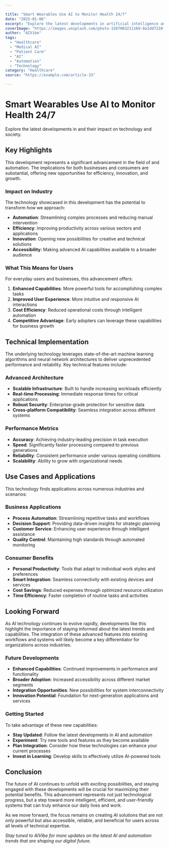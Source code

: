 ```yaml
---

title: "Smart Wearables Use AI to Monitor Health 24/7"
date: "2025-01-06"
excerpt: "Explore the latest developments in artificial intelligence and their impact on technology and society."
coverImage: "https://images.unsplash.com/photo-1507003211169-0a1dd7228f2d?w=800&h=400&fit=crop&auto=format"
author: "AIVibe"
tags:
  - "Healthcare"
  - "Medical AI"
  - "Patient Care"
  - "AI"
  - "Automation"
  - "Technology"
category: "Healthcare"
source: "https://example.com/article-33"

---
```


# Smart Wearables Use AI to Monitor Health 24/7

Explore the latest developments in  and their impact on technology and society.

## Key Highlights

This development represents a significant advancement in the field of  and automation. The implications for both businesses and consumers are substantial, offering new opportunities for efficiency, innovation, and growth.

### Impact on Industry

The technology showcased in this development has the potential to transform how we approach:

- **Automation**: Streamlining complex processes and reducing manual intervention
- **Efficiency**: Improving productivity across various sectors and applications  
- **Innovation**: Opening new possibilities for creative and technical solutions
- **Accessibility**: Making advanced AI capabilities available to a broader audience

### What This Means for Users

For everyday users and businesses, this advancement offers:

1. **Enhanced Capabilities**: More powerful tools for accomplishing complex tasks
2. **Improved User Experience**: More intuitive and responsive AI interactions
3. **Cost Efficiency**: Reduced operational costs through intelligent automation
4. **Competitive Advantage**: Early adopters can leverage these capabilities for business growth

## Technical Implementation

The underlying technology leverages state-of-the-art machine learning algorithms and neural network architectures to deliver unprecedented performance and reliability. Key technical features include:

### Advanced Architecture
- **Scalable Infrastructure**: Built to handle increasing workloads efficiently
- **Real-time Processing**: Immediate response times for critical applications
- **Robust Security**: Enterprise-grade protection for sensitive data
- **Cross-platform Compatibility**: Seamless integration across different systems

### Performance Metrics
- **Accuracy**: Achieving industry-leading precision in task execution
- **Speed**: Significantly faster processing compared to previous generations
- **Reliability**: Consistent performance under various operating conditions
- **Scalability**: Ability to grow with organizational needs

## Use Cases and Applications

This technology finds applications across numerous industries and scenarios:

### Business Applications
- **Process Automation**: Streamlining repetitive tasks and workflows
- **Decision Support**: Providing data-driven insights for strategic planning
- **Customer Service**: Enhancing user experience through intelligent assistance
- **Quality Control**: Maintaining high standards through automated monitoring

### Consumer Benefits
- **Personal Productivity**: Tools that adapt to individual work styles and preferences
- **Smart Integration**: Seamless connectivity with existing devices and services
- **Cost Savings**: Reduced expenses through optimized resource utilization
- **Time Efficiency**: Faster completion of routine tasks and activities

## Looking Forward

As AI technology continues to evolve rapidly, developments like this highlight the importance of staying informed about the latest trends and capabilities. The integration of these advanced features into existing workflows and systems will likely become a key differentiator for organizations across industries.

### Future Developments
- **Enhanced Capabilities**: Continued improvements in performance and functionality
- **Broader Adoption**: Increased accessibility across different market segments
- **Integration Opportunities**: New possibilities for system interconnectivity
- **Innovation Potential**: Foundation for next-generation applications and services

### Getting Started

To take advantage of these new capabilities:

- **Stay Updated**: Follow the latest developments in AI and automation
- **Experiment**: Try new tools and features as they become available
- **Plan Integration**: Consider how these technologies can enhance your current processes
- **Invest in Learning**: Develop skills to effectively utilize AI-powered tools

## Conclusion

The future of AI continues to unfold with exciting possibilities, and staying engaged with these developments will be crucial for maximizing their potential benefits. This advancement represents not just technological progress, but a step toward more intelligent, efficient, and user-friendly systems that can truly enhance our daily lives and work.

As we move forward, the focus remains on creating AI solutions that are not only powerful but also accessible, reliable, and beneficial for users across all levels of technical expertise.

*Stay tuned to AIVibe for more updates on the latest AI and automation trends that are shaping our digital future.*